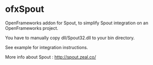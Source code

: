 ofxSpout
========

OpenFrameworks addon for Spout, to simplify Spout integration on an OpenFrameworks project.

You have to manually copy dll/Spout32.dll to your bin directory.

See example for integration instructions.

More info about Spout  : http://spout.zeal.co/
